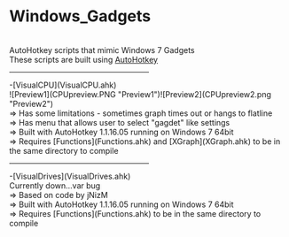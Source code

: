 Windows_Gadgets
=======
<br>AutoHotkey scripts that mimic Windows 7 Gadgets<br>
These scripts are built using [AutoHotkey](http://ahkscript.org/)

<hr width=50%>
-[VisualCPU](VisualCPU.ahk)<br>
![Preview1](CPUpreview.PNG "Preview1")![Preview2](CPUpreview2.png "Preview2")<br>
=> Has some limitations - sometimes graph times out or hangs to flatline<br>
=> Has menu that allows user to select "gagdet" like settings<br>
=> Built with AutoHotkey 1.1.16.05 running on Windows 7 64bit<br>
=> Requires [Functions](Functions.ahk) and [XGraph](XGraph.ahk) to be in the same directory to compile<br>

<hr width=50%>
-[VisualDrives](VisualDrives.ahk)<br>
Currently down...var bug<br>
=> Based on code by jNizM<br>
=> Built with AutoHotkey 1.1.16.05 running on Windows 7 64bit<br>
=> Requires [Functions](Functions.ahk) to be in the same directory to compile
